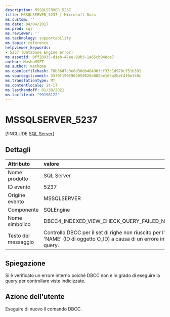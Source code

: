 ```yaml
---
description: MSSQLSERVER_5237
title: MSSQLSERVER_5237 | Microsoft Docs
ms.custom: ''
ms.date: 04/04/2017
ms.prod: sql
ms.reviewer: ''
ms.technology: supportability
ms.topic: reference
helpviewer_keywords:
- 5237 (Database Engine error)
ms.assetid: 9ff28935-d1eb-47ee-99b3-1a65cb948ce7
author: MashaMSFT
ms.author: mathoma
ms.openlocfilehash: 78b86d7c3e8d30db48496fcf33c1d970c751b391
ms.sourcegitcommit: 33f0f190f962059826e002be165a2bef4f9e350c
ms.translationtype: MT
ms.contentlocale: it-IT
ms.lasthandoff: 01/30/2021
ms.locfileid: "99198122"
---
```

# <a name="mssqlserver_5237"></a>MSSQLSERVER_5237
 [!INCLUDE [SQL Server](../../includes/applies-to-version/sqlserver.md)]
  
## <a name="details"></a>Dettagli  
  
| Attributo | valore |  
| :-------- | :---- |  
|Nome prodotto|SQL Server|  
|ID evento|5237|  
|Origine evento|MSSQLSERVER|  
|Componente|SQLEngine|  
|Nome simbolico|DBCC4_INDEXED_VIEW_CHECK_QUERY_FAILED_NO_ERRORCODE|  
|Testo del messaggio|Controllo DBCC per il set di righe non riuscito per l'oggetto 'NAME' (ID di oggetto O_ID) a causa di un errore interno della query.|  
  
## <a name="explanation"></a>Spiegazione  
Si è verificato un errore interno poiché DBCC non è in grado di eseguire la query per controllare viste indicizzate.  
  
## <a name="user-action"></a>Azione dell'utente  
Eseguire di nuovo il comando DBCC.  
  
